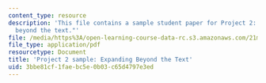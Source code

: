 ```yaml
---
content_type: resource
description: 'This file contains a sample student paper for Project 2: "Expanding
  beyond the text."'
file: /media/https%3A/open-learning-course-data-rc.s3.amazonaws.com/21m-289-islam-media-spring-2015/3bbe81cf1faebc5e0b03c65d4797e3ed_MIT21M_289S15_proj2_ex2.pdf
file_type: application/pdf
resourcetype: Document
title: 'Project 2 sample: Expanding Beyond the Text'
uid: 3bbe81cf-1fae-bc5e-0b03-c65d4797e3ed
---
```

